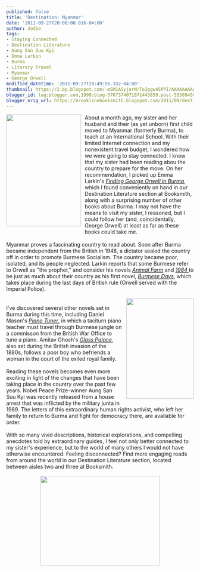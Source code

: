 ```yaml
---
published: false
title: 'Destination: Myanmar'
date: '2011-09-27T20:00:00.016-04:00'
author: Jodie
tags:
- Staying Connected
- Destination Literature
- Aung San Suu Kyi
- Emma Larkin
- Burma
- Literary Travel
- Myanmar
- George Orwell
modified_datetime: '2011-09-27T20:49:56.332-04:00'
thumbnail: https://2.bp.blogspot.com/-mSM1ASyjorM/ToJpgw4SPPI/AAAAAAAAAC8/1WGSBEpqjSg/s72-c/animalfarm.jpg
blogger_id: tag:blogger.com,1999:blog-5767374071871443859.post-5556945007394828151
blogger_orig_url: https://brooklinebooksmith.blogspot.com/2011/09/destination-myanmar.html
---
```


<a href="https://2.bp.blogspot.com/-mSM1ASyjorM/ToJpgw4SPPI/AAAAAAAAAC8/1WGSBEpqjSg/s1600/animalfarm.jpg"><img style="MARGIN: 0px 10px 10px 0px; WIDTH: 201px; FLOAT: left; HEIGHT: 300px; CURSOR: hand" id="BLOGGER_PHOTO_ID_5657200093528472818" border="0" alt="" src="https://2.bp.blogspot.com/-mSM1ASyjorM/ToJpgw4SPPI/AAAAAAAAAC8/1WGSBEpqjSg/s320/animalfarm.jpg" /></a> About a month ago, my sister and her husband and their (as yet unborn) first child moved to Myanmar (formerly Burma), to teach at an International School. With their limited Internet connection and my nonexistent travel budget, I wondered how we were going to stay connected. I knew that my sister had been reading abou the country to prepare for the move. On her recommendation, I picked up Emma Larkin's <em><a href="https://www.brooklinebooksmith-shop.com/book/9780143037118">Finding George Orwell in Burma</a></em>, which I found conveniently on hand in our Destination Literature section at Booksmith, along with a surprising number of other books about Burma. I may not have the means to visit my sister, I reasoned, but I could follow her (and, coincidentally, George Orwell) at least as far as these books could take me.<br /><br />Myanmar proves a fascinating country to read about. Soon after Burma became independent from the British in 1948, a dictator sealed the country off in order to promote Burmese Socialism. The country became poor, isolated, and its people neglected. Larkin reports that some Burmese refer to Orwell as "the prophet," and consider his novels <em><a href="https://www.brooklinebooksmith-shop.com/book/9780451526342">Animal Farm</a></em> and <a href="https://www.brooklinebooksmith-shop.com/book/9780452284234"><em>1984</em> </a>to be just as much about their country as his first novel, <em><a href="https://www.brooklinebooksmith-shop.com/book/9781849023740">Burmese Days</a></em>, which takes place during the last days of British rule (Orwell served with the Imperial Police). <br /><br /><a href="https://1.bp.blogspot.com/-Ybt42Nm8UdE/ToJqm-at_II/AAAAAAAAADU/sklMyhTROnA/s1600/9781847084026.jpg"><img style="MARGIN: 0px 0px 10px 10px; WIDTH: 181px; FLOAT: right; HEIGHT: 269px; CURSOR: hand" id="BLOGGER_PHOTO_ID_5657201299753401474" border="0" alt="" src="https://1.bp.blogspot.com/-Ybt42Nm8UdE/ToJqm-at_II/AAAAAAAAADU/sklMyhTROnA/s320/9781847084026.jpg" /></a><br />I've discovered several other novels set in Burma during this time, including Daniel Mason's <em><a href="https://www.brooklinebooksmith-shop.com/book/9781400030385">Piano Tuner</a></em>, in which a taciturn piano teacher must travel through Burmese jungle on a commisson from the British War Office to tune a piano. Amitav Ghosh's <em><a href="https://www.brooklinebooksmith-shop.com/book/9780375758775">Glass Palace</a></em>, also set during the British invasion of the 1880s, follows a poor boy who befriends a woman in the court of the exiled royal family.<br /><br />Reading these novels becomes even more exciting in light of the changes that have been taking place in the country over the past few years. Nobel Peace Prize-winner Aung San Suu Kyi was recently released from a house arrest that was inflicted by the military junta in 1989. The letters of this extraordinary human rights activist, who left her family to return to Burma and fight for democracy there, are available for order.<br /><br />With so many vivid descriptions, historical explorations, and compelling anecdotes told by extraordinary guides, I feel not only better connected to my sister's experience, but to the world of many others I would not have otherwise encountered. Feeling disconnected? Find more engaging reads from around the world in our Destination Literature section, located between aisles two and three at Booksmith.<br /><br /><img style="TEXT-ALIGN: center; MARGIN: 0px auto 10px; WIDTH: 320px; DISPLAY: block; HEIGHT: 240px; CURSOR: hand" id="BLOGGER_PHOTO_ID_5657200450029629026" border="0" alt="" src="https://1.bp.blogspot.com/-4XSvr-nMqgw/ToJp1g8yLmI/AAAAAAAAADE/Gp9TG9hGcXg/s320/burma-05.jpg" />